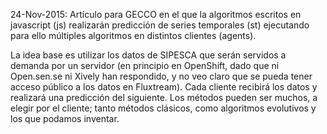 24-Nov-2015: 
Artículo para GECCO en el que la algoritmos escritos en javascript (js) realizarán predicción de series temporales (st) ejecutando para ello múltiples algoritmos en distintos clientes (agents).

La idea base es utilizar los datos de SIPESCA que serán servidos a demanda por un servidor (en principio en OpenShift, dado que ni Open.sen.se ni Xively han respondido, y no veo claro que se pueda tener acceso público a los datos en Fluxtream). Cada cliente recibirá los datos y realizará una predicción del siguiente. Los métodos pueden ser muchos, a elegir por el cliente; tanto métodos clásicos, como algoritmos evolutivos y los que podamos inventar.
